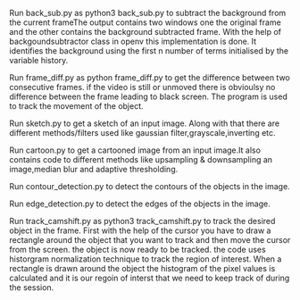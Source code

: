 Run back_sub.py as python3 back_sub.py to subtract the background from the current frameThe output contains two windows one the original frame and the other contains the background subtracted frame. With the help of backgoundsubtractor class in openv this implementation is done. It identifies the background using the first n number of terms initialised by the variable history.

Run frame_diff.py as python frame_diff.py to get the difference between two consecutive frames. if the video is still or unmoved there is obvioulsy no difference between the frame leading to black screen. The program is used to track the movement of the object.

Run sketch.py to get a sketch of an input image. Along with that there are different methods/filters used like gaussian filter,grayscale,inverting etc.

Run cartoon.py to get a cartooned image from an input image.It also contains code to different methods like upsampling & downsampling an image,median blur and adaptive thresholding. 

Run contour_detection.py to detect the contours of the objects in the image.

Run edge_detection.py to detect the edges of the objects in the image.

Run track_camshift.py as python3 track_camshift.py to track the desired object in the frame. First with the help of the cursor you have to draw a rectangle around the object that you want to track and then move the cursor from the screen. the object is now ready to be tracked. the code uses historgram normalization technique to track the region of interest. When a rectangle is drawn around the object the histogram of the pixel values is calculated and it is our regoin of interst that we need to keep track of during the session.
